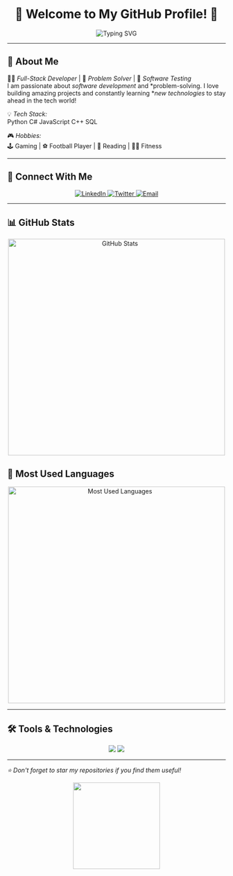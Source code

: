 <h1 align="center">🚀 Welcome to My GitHub Profile! 👋</h1>

<p align="center">
  <img src="https://readme-typing-svg.herokuapp.com?font=Fira+Code&size=22&pause=1000&color=F7A700&center=true&width=550&lines=Software+Engineer;Full-Stack+Developer;Open-Source+Contributor;Tech+Enthusiast;Always+Learning+New+Things!" alt="Typing SVG" />
</p>

---

## 🌟 About Me  
👨‍💻 *Full-Stack Developer* | 🎯 *Problem Solver* | 🚀 *Software Testing*  
I am passionate about *software development* and *problem-solving. I love building amazing projects and constantly learning **new technologies* to stay ahead in the tech world!  

💡 *Tech Stack:*  
Python C# JavaScript C++ SQL  

🎮 *Hobbies:*  
🕹 Gaming | ⚽ Football Player | 📖 Reading | 🏋‍♂ Fitness  

---

## 🚀 Connect With Me  
<p align="center">
  <a href="https://eg.linkedin.com/in/abdulrahman-mustafa-414840284">
    <img src="https://img.shields.io/badge/LinkedIn-blue?style=for-the-badge&logo=linkedin" alt="LinkedIn" />
  </a>
  <a href="https://x.com/abdo_mustafa918?s=21&t=SfSPg0mRm97ZfsD1iS928w">
    <img src="https://img.shields.io/badge/Twitter-%231DA1F2?style=for-the-badge&logo=twitter&logoColor=white" alt="Twitter" />
  </a>
  <a href="mailto:abdul.rahman2502391@gmail.com">
    <img src="https://img.shields.io/badge/Email-D14836?style=for-the-badge&logo=gmail&logoColor=white" alt="Email" />
  </a>
</p>

---

## 📊 GitHub Stats  
<p align="center">
  <img src="https://github-readme-stats.vercel.app/api?username=yourgithubusername&show_icons=true&theme=tokyonight" alt="GitHub Stats" width="500" />
</p>

## 📌 Most Used Languages  
<p align="center">
  <img src="https://github-readme-stats.vercel.app/api/top-langs/?username=Abdomustafa918&layout=compact&theme=tokyonight" alt="Most Used Languages" width="500" />
</p>

---

## 🛠 Tools & Technologies  
<p align="center">
  <img src="https://img.shields.io/badge/VSCode-007ACC?style=for-the-badge&logo=visual-studio-code&logoColor=white" />
  <img src="https://img.shields.io/badge/GitHub-181717?style=for-the-badge&logo=github&logoColor=white" />
</p>

---

*⭐ Don't forget to star my repositories if you find them useful!*  
<p align="center">
  <img src="https://media.giphy.com/media/xUPGcMzwkOY01njDhu/giphy.gif" width="200">
</p>
